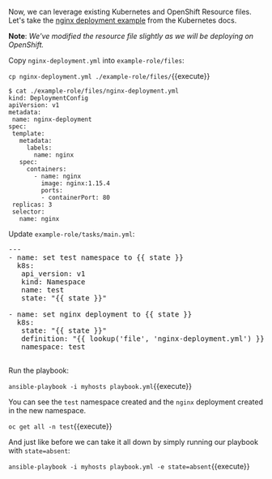 Now, we can leverage existing Kubernetes and OpenShift Resource files. Let's take the [nginx deployment example](https://kubernetes.io/docs/concepts/workloads/controllers/deployment/#creating-a-deployment)
 from the Kubernetes docs.  

 **Note**: *We've modified the resource file slightly as we will be deploying
  on OpenShift.*

 Copy `nginx-deployment.yml` into `example-role/files`:

 `cp nginx-deployment.yml ./example-role/files/`{{execute}}

 ```
 $ cat ./example-role/files/nginx-deployment.yml
 kind: DeploymentConfig
apiVersion: v1
metadata:
  name: nginx-deployment
spec:
  template:
    metadata:
      labels:
        name: nginx
    spec:
      containers:
        - name: nginx
          image: nginx:1.15.4
          ports:
          - containerPort: 80
  replicas: 3
  selector:
    name: nginx
 ```

 Update `example-role/tasks/main.yml`:

 <pre class="file"
  data-filename="/root/tutorial/example-role/tasks/main.yml"
   data-target="replace">
---
- name: set test namespace to {{ state }}
  k8s:
   api_version: v1
   kind: Namespace
   name: test
   state: "{{ state }}"

- name: set nginx deployment to {{ state }}
  k8s:
   state: "{{ state }}"
   definition: "{{ lookup('file', 'nginx-deployment.yml') }}"
   namespace: test
 </pre>

 Run the playbook:

 `ansible-playbook -i myhosts playbook.yml`{{execute}}

You can see the `test` namespace created and the `nginx` deployment created in the new namespace.

`oc get all -n test`{{execute}}

And just like before we can take it all down by simply running our playbook with `state=absent`:

`ansible-playbook -i myhosts playbook.yml -e state=absent`{{execute}}
